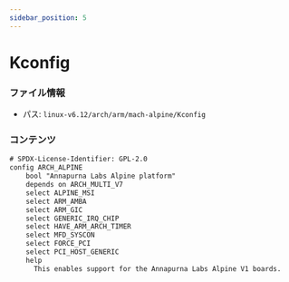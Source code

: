 ```yaml
---
sidebar_position: 5
---
```

# Kconfig

### ファイル情報

- パス: `linux-v6.12/arch/arm/mach-alpine/Kconfig`

### コンテンツ

```txt
# SPDX-License-Identifier: GPL-2.0
config ARCH_ALPINE
	bool "Annapurna Labs Alpine platform"
	depends on ARCH_MULTI_V7
	select ALPINE_MSI
	select ARM_AMBA
	select ARM_GIC
	select GENERIC_IRQ_CHIP
	select HAVE_ARM_ARCH_TIMER
	select MFD_SYSCON
	select FORCE_PCI
	select PCI_HOST_GENERIC
	help
	  This enables support for the Annapurna Labs Alpine V1 boards.

```
